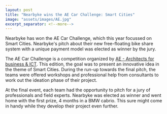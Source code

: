```yaml
---
layout: post
title: "Nearbyke wins the AE Car Challenge: Smart Cities"
image: "assets/images/AE.jpg"
excerpt_separator: <!--more-->
---
```


Nearbyke has won the AE Car Challenge, which this year focussed on Smart Cities.
Nearbyke's pitch about their new free-floating bike share system with a unique payment model was elected as winner by the jury.

<!--more-->

The AE Car Challenge is a competition organized by [AE - Architects for business & ICT](https://www.ae.be/en/ae-architects-for-business-ict). 
This edition, the goal was to present an innovative idea in the theme of Smart Cities.
During the run-up towards the final pitch, the teams were offered workshops and professional help from consultants to work out the ideation phase of their project.

At the final event, each team had the opportunity to pitch for a jury of professionals and field experts. 
Nearbyke was elected as winner and went home with the first prize, 4 months in a BMW cabrio.
This sure might come in handy while they develop their project even further.
